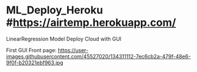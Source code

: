 # ML_Deploy_Heroku #https://airtemp.herokuapp.com/
LinearRegression Model Deploy Cloud with GUI

First GUI Front page:
https://user-images.githubusercontent.com/45527020/134311112-7ec6cb2a-479f-48e6-9f0f-b20321ebf963.jpg
